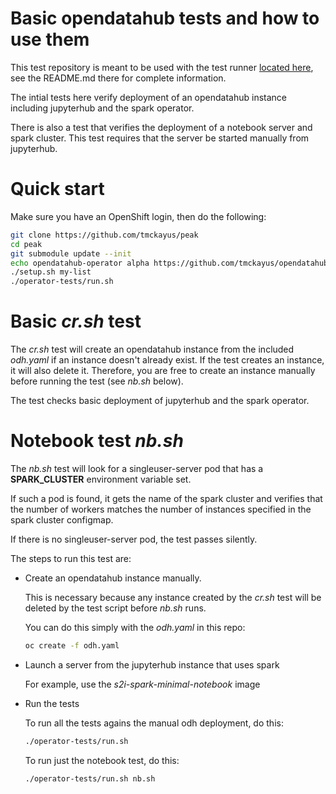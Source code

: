# Basic opendatahub tests and how to use them

This test repository is meant to be used with the
test runner [located here](https://github.com/tmckayus/peak),
see the README.md there for complete information.

The intial tests here verify deployment of an opendatahub
instance including jupyterhub and the spark operator.

There is also a test that verifies the deployment of a
notebook server and spark cluster. This test requires
that the server be started manually from jupyterhub.

# Quick start

Make sure you have an OpenShift login, then do the following:

```bash
git clone https://github.com/tmckayus/peak
cd peak
git submodule update --init
echo opendatahub-operator alpha https://github.com/tmckayus/opendatahub-tests >> my-list
./setup.sh my-list
./operator-tests/run.sh
```

# Basic *cr.sh* test

The *cr.sh* test will create an opendatahub instance
from the included *odh.yaml* if an instance doesn't
already exist. If the test creates an instance, it will
also delete it. Therefore, you are free to create an
instance manually before running the test (see *nb.sh* below).

The test checks basic deployment of jupyterhub and the
spark operator.

# Notebook test *nb.sh*

The *nb.sh* test will look for a singleuser-server pod
that has a **SPARK_CLUSTER** environment variable set.

If such a pod is found, it gets the name of the spark cluster
and verifies that the number of workers matches the number
of instances specified in the spark cluster configmap.

If there is no singleuser-server pod, the test passes silently.

The steps to run this test are:

* Create an opendatahub instance manually.

  This is necessary because any instance created by the *cr.sh*
  test will be deleted by the test script before *nb.sh* runs.

  You can do this simply with the *odh.yaml* in this repo:
  ```bash
  oc create -f odh.yaml
  ```
  
* Launch a server from the jupyterhub instance that uses spark

  For example, use the *s2i-spark-minimal-notebook* image

* Run the tests

  To run all the tests agains the manual odh deployment, do this:

  ```bash
  ./operator-tests/run.sh
  ```

  To run just the notebook test, do this:

  ```bash
  ./operator-tests/run.sh nb.sh
  ```
